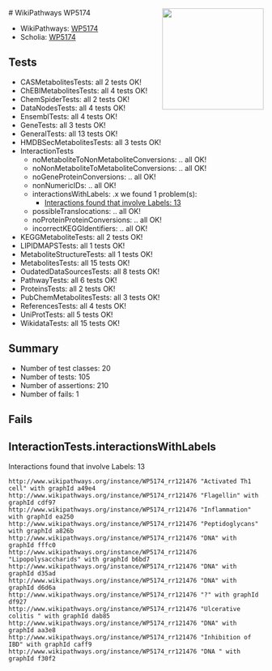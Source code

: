 <img style="float: right; width: 200px" src="https://upload.wikimedia.org/wikipedia/commons/thumb/8/83/Wplogo_with_text_500.png/640px-Wplogo_with_text_500.png" />
# WikiPathways WP5174

* WikiPathways: [WP5174](https://new.wikipathways.org/pathways/WP5174)
* Scholia: [WP5174](https://scholia.toolforge.org/wikipathways/WP5174)
## Tests
* CASMetabolitesTests: all 2 tests OK!
* ChEBIMetabolitesTests: all 4 tests OK!
* ChemSpiderTests: all 2 tests OK!
* DataNodesTests: all 4 tests OK!
* EnsemblTests: all 4 tests OK!
* GeneTests: all 3 tests OK!
* GeneralTests: all 13 tests OK!
* HMDBSecMetabolitesTests: all 3 tests OK!
* InteractionTests
    * noMetaboliteToNonMetaboliteConversions: .. all OK!
    * noNonMetaboliteToMetaboliteConversions: .. all OK!
    * noGeneProteinConversions: .. all OK!
    * nonNumericIDs: .. all OK!
    * interactionsWithLabels: .x we found 1 problem(s):
        * [Interactions found that involve Labels: 13](#fe97a8bb)
    * possibleTranslocations: .. all OK!
    * noProteinProteinConversions: .. all OK!
    * incorrectKEGGIdentifiers: .. all OK!
* KEGGMetaboliteTests: all 2 tests OK!
* LIPIDMAPSTests: all 1 tests OK!
* MetaboliteStructureTests: all 1 tests OK!
* MetabolitesTests: all 15 tests OK!
* OudatedDataSourcesTests: all 8 tests OK!
* PathwayTests: all 6 tests OK!
* ProteinsTests: all 2 tests OK!
* PubChemMetabolitesTests: all 3 tests OK!
* ReferencesTests: all 4 tests OK!
* UniProtTests: all 5 tests OK!
* WikidataTests: all 15 tests OK!


## Summary

* Number of test classes: 20
* Number of tests: 105
* Number of assertions: 210
* Number of fails: 1

## Fails

<a name="fe97a8bb" />

## InteractionTests.interactionsWithLabels

Interactions found that involve Labels: 13
```
http://www.wikipathways.org/instance/WP5174_rr121476 "Activated Th1 cell" with graphId a49e4
http://www.wikipathways.org/instance/WP5174_rr121476 "Flagellin" with graphId cdf97
http://www.wikipathways.org/instance/WP5174_rr121476 "Inflammation" with graphId ea250
http://www.wikipathways.org/instance/WP5174_rr121476 "Peptidoglycans" with graphId a826b
http://www.wikipathways.org/instance/WP5174_rr121476 "DNA" with graphId fffc0
http://www.wikipathways.org/instance/WP5174_rr121476 "Lipopolysaccharids" with graphId b6bd7
http://www.wikipathways.org/instance/WP5174_rr121476 "DNA" with graphId d35ad
http://www.wikipathways.org/instance/WP5174_rr121476 "DNA" with graphId d6d6a
http://www.wikipathways.org/instance/WP5174_rr121476 "?" with graphId df927
http://www.wikipathways.org/instance/WP5174_rr121476 "Ulcerative colitis " with graphId dab85
http://www.wikipathways.org/instance/WP5174_rr121476 "DNA" with graphId aa3e8
http://www.wikipathways.org/instance/WP5174_rr121476 "Inhibition of IBD" with graphId caff9
http://www.wikipathways.org/instance/WP5174_rr121476 "DNA " with graphId f30f2
```

